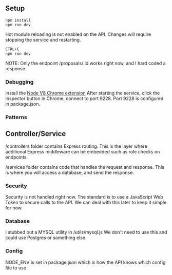 ## Setup

```
npm install
npm run dev
```

Hot module reloading is not enabled on the API. Changes will require stopping the service
and restarting.

```
CTRL+C
npm run dev
```

NOTE: Only the endpoint /proposals/:id works right now, and I hard coded a response.

### Debugging

Install the [Node V8 Chrome extension](https://chrome.google.com/webstore/detail/nodejs-v8-inspector-manag/gnhhdgbaldcilmgcpfddgdbkhjohddkj?hl=en)
After starting the service, click the Inspector button in Chrome, connect to port 9228.
Port 9228 is configured in package.json.

### Patterns

## Controller/Service

/controllers folder contains Express routing. This is the layer where additional 
Express middleware can be embedded such as role checks on endpoints.

/services folder contains code that handles the request and response. This is where
you will access a database, and send the response.

### Security

Security is not handled right now. The standard is to use a JavaScript Web Token
to secure calls to the API. We can deal with this later to keep it simple for now.

### Database

I stubbed out a MYSQL utility in /utils/mysql.js
We don't need to use this and could use Postgres or something else.

### Config

NODE_ENV is set in package.json which is how the API knows which config file to use. 

